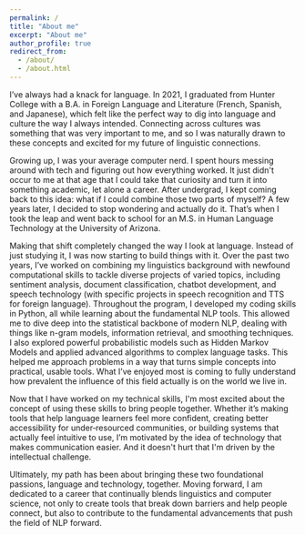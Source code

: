 ```yaml
---
permalink: /
title: "About me"
excerpt: "About me"
author_profile: true
redirect_from: 
  - /about/
  - /about.html
---
```


I’ve always had a knack for language. In 2021, I graduated from Hunter College with a B.A. in Foreign Language and Literature (French, Spanish, and Japanese), which felt like the perfect way to dig into language and culture the way I always intended. Connecting across cultures was something that was very important to me, and so I was naturally drawn to these concepts and excited for my future of linguistic connections.

Growing up, I was your average computer nerd. I spent hours messing around with tech and figuring out how everything worked. It just didn't occur to me at that age that I could take that curiosity and turn it into something academic, let alone a career. After undergrad, I kept coming back to this idea: what if I could combine those two parts of myself? A few years later, I decided to stop wondering and actually do it. That’s when I took the leap and went back to school for an M.S. in Human Language Technology at the University of Arizona.

Making that shift completely changed the way I look at language. Instead of just studying it, I was now starting to build things with it. Over the past two years, I’ve worked on combining my linguistics background with newfound computational skills to tackle diverse projects of varied topics, including sentiment analysis, document classification, chatbot development, and speech technology (with specific projects in speech recognition and TTS for foreign language). Throughout the program, I developed my coding skills in Python, all while learning about the fundamental NLP tools. This allowed me to dive deep into the statistical backbone of modern NLP, dealing with things like n-gram models, information retrieval, and smoothing techniques. I also explored powerful probabilistic models such as Hidden Markov Models and applied advanced algorithms to complex language tasks. This helped me approach problems in a way that turns simple concepts into practical, usable tools. What I’ve enjoyed most is coming to fully understand how prevalent the influence of this field actually is on the world we live in.

Now that I have worked on my technical skills, I'm most excited about the concept of using these skills to bring people together. Whether it’s making tools that help language learners feel more confident, creating better accessibility for under‑resourced communities, or building systems that actually feel intuitive to use, I’m motivated by the idea of technology that makes communication easier. And it doesn't hurt that I'm driven by the intellectual challenge.

Ultimately, my path has been about bringing these two foundational passions, language and technology, together. Moving forward, I am dedicated to a career that continually blends linguistics and computer science, not only to create tools that break down barriers and help people connect, but also to contribute to the fundamental advancements that push the field of NLP forward.
